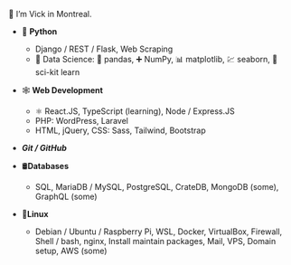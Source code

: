 👋 I’m Vick in Montreal.
- 🐍 **Python**
  - Django / REST / Flask, Web Scraping
  - 🔬 Data Science: 🐼 pandas, ➕ NumPy, 📊 matplotlib, 💹 seaborn, 🤖 sci-kit learn 
- 🕸️ **Web Development**
  - ⚛️ React.JS, TypeScript (learning), Node / Express.JS
  - PHP: WordPress, Laravel
  - HTML, jQuery, CSS: Sass, Tailwind, Bootstrap
- ***Git / GitHub***  
- 🛢️**Databases**
    - SQL, MariaDB / MySQL, PostgreSQL, CrateDB, MongoDB (some), GraphQL (some)   
- 🐧**Linux**
  - Debian / Ubuntu / Raspberry Pi, WSL, Docker, VirtualBox, Firewall, Shell / bash, nginx, Install maintain packages, Mail, VPS, Domain setup, AWS (some)
 
  <!---
vvickedvveb/vvickedvveb is a ✨ special ✨ repository because its `README.md` (this file) appears on your GitHub profile.
You can click the Preview link to take a look at your changes.
--->
